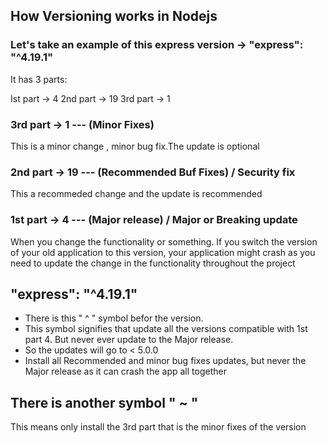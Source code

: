 ## How Versioning works in Nodejs

### Let's take an example of this express version -> "express": "^4.19.1"

It has 3 parts:

Ist part -> 4
2nd part -> 19
3rd part -> 1

### 3rd part -> 1 --- (Minor Fixes)

This is a minor change , minor bug fix.The update is optional

### 2nd part -> 19 --- (Recommended Buf Fixes) / Security fix

This a recommeded change and the update is recommended

### 1st part -> 4 --- (Major release) / Major or Breaking update

When you change the functionality or something. If you switch the version of your old application to this version, your application might crash as you need to update the change in the functionality throughout the project

## "express": "^4.19.1"

- There is this " ^ " symbol befor the version.
- This symbol signifies that update all the versions compatible with 1st part 4. But never ever update to the Major release.
- So the updates will go to < 5.0.0
- Install all Recommended and minor bug fixes updates, but never the Major release as it can crash the app all together

## There is another symbol " ~ "

This means only install the 3rd part that is the minor fixes of the version
